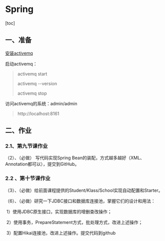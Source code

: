 # Spring

[toc]



## 一、准备

[安装activemq](https://blog.csdn.net/weixin_43164644/article/details/88727060)

启动activemq：

> activemq start
>
> activemq --version
>
> activemq stop

访问activemq的系统：admin/admin

> http://localhost:8161  

## 二、作业

### 2.1、第九节课作业

 （2）、（必做） 写代码实现Spring Bean的装配，方式越多越好（XML、Annotation都可以），提交到GitHub。

### 2.2 、第十节课作业

（3）、（必做）给前面课程提供的Student/Klass/School实现自动配置和Starter。

（6）、（必做）研究一下JDBC接口和数据库连接池，掌握它们的设计和用法：

​          1）使用JDBC原生接口，实现数据库的增删查改操作；

​          2）使用事务，PrepareStatement方式，批处理方式，改进上述操作；

​          3）配置Hikai连接池，改进上述操作。提交代码到github

